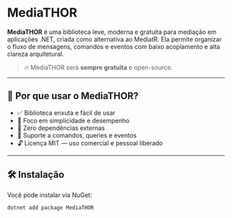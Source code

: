 # MediaTHOR

**MediaTHOR** é uma biblioteca leve, moderna e gratuita para mediação em aplicações .NET, criada como alternativa ao MediatR. Ela permite organizar o fluxo de mensagens, comandos e eventos com baixo acoplamento e alta clareza arquitetural.

> 🔥 MediaTHOR será **sempre gratuita** e open-source.

---

## 🚀 Por que usar o MediaTHOR?

- ✅ Biblioteca enxuta e fácil de usar
- 🎯 Foco em simplicidade e desempenho
- 🔌 Zero dependências externas
- 💬 Suporte a comandos, queries e eventos
- 🔓 Licença MIT — uso comercial e pessoal liberado

---

## 🛠️ Instalação

Você pode instalar via NuGet:

```bash
dotnet add package MediaTHOR
